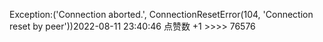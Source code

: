 Exception:('Connection aborted.', ConnectionResetError(104, 'Connection reset by peer'))2022-08-11  23:40:46   点赞数 +1 >>>> 76576
